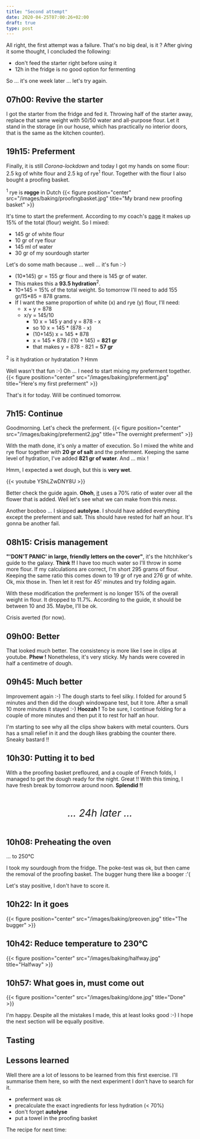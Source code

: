 ```yaml
---
title: "Second attempt"
date: 2020-04-25T07:00:26+02:00
draft: true
type: post
---
```


All right, the first attempt was a failure. That's no big deal, is it ? After giving it some thought, I concluded the following:

* don't feed the starter right before using it
* 12h in the fridge is no good option for fermenting

So ... it's one week later ... let's try again.

## 07h00: Revive the starter

I got the starter from the fridge and fed it. Throwing half of the starter away, replace that same weight with 50/50 water and all-purpose flour. Let it stand in the storage (in our house, which has practically no interior doors, that is the same as the kitchen counter).


## 19h15: Preferment

Finally, it is still *Corona-lockdown* and today I got my hands on some flour: 2.5 kg of white flour and 2.5 kg of rye<sup>1</sup> flour. Together with the flour I also bought a proofing basket.

<sup>1</sup> rye is **rogge** in Dutch
{{< figure position="center" src="/images/baking/proofingbasket.jpg" title="My brand new proofing basket" >}}

It's time to start the preferment. According to my coach's [page](https://redzuurdesem.be/baking-your-daily-bread/) it makes up 15% of the total (flour) weight. So I mixed:

* 145 gr of white flour
* 10 gr of rye flour
* 145 ml of water
* 30 gr of my sourdough starter

Let's do some math because ... well ... it's fun :-)

* (10*145) gr = 155 gr flour and there is 145 gr of water. 
* This makes this a **93.5 hydration**<sup>2</sup>. 
* 10+145 = 15% of the total weight. So tomorrow I'll need to add 155 gr/15*85 = 878 grams.
* If I want the same proportion of white (x) and rye (y) flour, I'll need:
  * x + y = 878
  * x/y = 145/10
    * 10 x = 145 y and y = 878 - x
    * so 10 x = 145 * (878 - x)
    * (10+145) x = 145 * 878
    * x = 145 * 878 / (10 + 145) = **821 gr**
    * that makes y = 878 - 821 = **57 gr**

<sup>2</sup> is it hydration or hydratation ? Hmm 

Well wasn't that fun :-) Oh ... I need to start mixing my preferment together.
{{< figure position="center" src="/images/baking/preferment.jpg" title="Here's my first preferment" >}}

That's it for today. Will be continued tomorrow.

## 7h15: Continue

Goodmorning. Let's check the preferment.
{{< figure position="center" src="/images/baking/preferment2.jpg" title="The overnight preferment" >}}

With the math done, it's only a matter of execution. So I mixed the white and rye flour together with **20 gr of salt** and the preferment. Keeping the same level of hydration, I've added **821 gr of water**. And ... mix !

Hmm, I expected a wet dough, but this is **very wet**.

{{< youtube YShLZwDNY8U >}}

Better check the guide again. **Ohoh**, [it](https://redzuurdesem.be/baking-your-daily-bread/) uses a 70% ratio of water over all the flower that is added. Well let's see what we can make from this *mess*.

Another booboo ... I skipped **autolyse**. I should have added everything except the preferment and salt. This should have rested for half an hour. It's gonna be another fail.

## 08h15: Crisis management

**"'DON'T PANIC' in large, friendly letters on the cover"**, it's the hitchhiker's guide to the galaxy. **Think !!** I have too much water so I'll throw in some more flour. If my calculations are correct, I'm short 295 grams of flour. Keeping the same ratio this comes down to 19 gr of rye and 276 gr of white. Ok, mix those in. Then let it rest for 45' minutes and try folding again.

With these modification the preferment is no longer 15% of the overall weight in flour. It dropped to 11.7%. According to the guide, it should be between 10 and 35. Maybe, I'll be ok.

Crisis averted (for now).

## 09h00: Better

That looked much better. The consistency is more like I see in clips at youtube. **Phew !** Nonetheless, it's very sticky. My hands were covered in half a centimetre of dough.

## 09h45: Much better

Improvement again :-) The dough starts to feel silky. I folded for around 5 minutes and then did the dough windowpane test, but it tore. After a small 10 more minutes it stayed :-) **Hoozah !** To be sure, I continue folding for a couple of more minutes and then put it to rest for half an hour.

I'm starting to see why all the clips show bakers with metal counters. Ours has a small relief in it and the dough likes grabbing the counter there. Sneaky bastard !!

## 10h30: Putting it to bed
With a the proofing basket prefloured, and a couple of French folds, I managed to get the dough ready for the night. Great !! With this timing, I have fresh break by tomorrow around noon. **Splendid !!**

<div style="text-align: center; font-size: 20pt; margin: 50px 0px; font-style: italic;">
  ... 24h later ...
</div>

## 10h08: Preheating the oven
... to 250°C

I took my sourdough from the fridge. The poke-test was ok, but then came the removal of the proofing basket. The bugger hung there like a booger :'(

Let's stay positive, I don't have to score it.

## 10h22: In it goes

{{< figure position="center" src="/images/baking/preoven.jpg" title="The bugger" >}}

## 10h42: Reduce temperature to 230°C

{{< figure position="center" src="/images/baking/halfway.jpg" title="Halfway" >}}

## 10h57: What goes in, must come out

{{< figure position="center" src="/images/baking/done.jpg" title="Done" >}}

I'm happy. Despite all the mistakes I made, this at least looks good :-) I hope the next section will be equally positive.

## Tasting

## Lessons learned

Well there are a lot of lessons to be learned from this first exercise. I'll summarise them here, so with the next experiment I don't have to search for it.

  * preferment was ok
  * precalculate the exact ingredients for less hydration (< 70%)
  * don't forget **autolyse**
  * put a towel in the proofing basket

The recipe for next time: